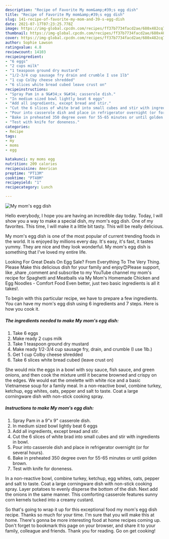 ```yaml
---
description: "Recipe of Favorite My mom&amp;#39;s egg dish"
title: "Recipe of Favorite My mom&amp;#39;s egg dish"
slug: 141-recipe-of-favorite-my-mom-and-39-s-egg-dish
date: 2021-07-17T07:23:25.778Z
image: https://img-global.cpcdn.com/recipes/ff37b7734facd2ae/680x482cq70/my-moms-egg-dish-recipe-main-photo.jpg
thumbnail: https://img-global.cpcdn.com/recipes/ff37b7734facd2ae/680x482cq70/my-moms-egg-dish-recipe-main-photo.jpg
cover: https://img-global.cpcdn.com/recipes/ff37b7734facd2ae/680x482cq70/my-moms-egg-dish-recipe-main-photo.jpg
author: Sophie Lawson
ratingvalue: 4.8
reviewcount: 14103
recipeingredient:
- "6 eggs"
- "2 cups milk"
- "1 teaspoon ground dry mustard"
- "1/2-3/4 cup sausage fry drain and crumble I use 1lb"
- "1 cup Colby cheese shredded"
- "6 slices white bread cubed leave crust on"
recipeinstructions:
- "Spray Pam in a 9&#34;x 9&#34; casserole dish."
- "In medium sized bowl lightly beat 6 eggs"
- "Add all ingredients, except bread and stir."
- "Cut the 6 slices of white brad into small cubes and stir with ingredients in bowl."
- "Pour into casserole dish and place in refrigerator overnight (or for several hours)."
- "Bake in preheated 350 degree oven for 55-65 minutes or until golden brown."
- "Test with knife for doneness."
categories:
- Recipe
tags:
- my
- moms
- egg

katakunci: my moms egg 
nutrition: 209 calories
recipecuisine: American
preptime: "PT13M"
cooktime: "PT40M"
recipeyield: "1"
recipecategory: Lunch

---
```



![My mom&#39;s egg dish](https://img-global.cpcdn.com/recipes/ff37b7734facd2ae/680x482cq70/my-moms-egg-dish-recipe-main-photo.jpg)

Hello everybody, I hope you are having an incredible day today. Today, I will show you a way to make a special dish, my mom&#39;s egg dish. One of my favorites. This time, I will make it a little bit tasty. This will be really delicious.

My mom&#39;s egg dish is one of the most popular of current trending foods in the world. It is enjoyed by millions every day. It's easy, it's fast, it tastes yummy. They are nice and they look wonderful. My mom&#39;s egg dish is something that I've loved my entire life.

Looking For Great Deals On Egg Sale? From Everything To The Very Thing. Please Make this delicious dish for your family and enjoy😊Please support, like ,share ,comment and subscribe to my YouTube channel my mom&#39;s recipe for Spaghetti and Meatballs via My Mom&#39;s Homemade Chicken and Egg Noodles - Comfort Food Even better, just two basic ingredients is all it takes!.


To begin with this particular recipe, we have to prepare a few ingredients. You can have my mom&#39;s egg dish using 6 ingredients and 7 steps. Here is how you cook it.

<!--inarticleads1-->

##### The ingredients needed to make My mom&#39;s egg dish:

1. Take 6 eggs
1. Make ready 2 cups milk
1. Take 1 teaspoon ground dry mustard
1. Make ready 1/2-3/4 cup sausage fry, drain, and crumble (I use 1lb.)
1. Get 1 cup Colby cheese shredded
1. Take 6 slices white bread cubed (leave crust on)


She would mix the eggs in a bowl with soy sauce, fish sauce, and green onions, and then cook the mixture until it became browned and crispy on the edges. We would eat the omelette with white rice and a basic Vietnamese soup for a family meal. In a non-reactive bowl, combine turkey, ketchup, egg whites, oats, pepper and salt to taste. Coat a large corningware dish with non-stick cooking spray. 

<!--inarticleads2-->

##### Instructions to make My mom&#39;s egg dish:

1. Spray Pam in a 9&#34;x 9&#34; casserole dish.
1. In medium sized bowl lightly beat 6 eggs
1. Add all ingredients, except bread and stir.
1. Cut the 6 slices of white brad into small cubes and stir with ingredients in bowl.
1. Pour into casserole dish and place in refrigerator overnight (or for several hours).
1. Bake in preheated 350 degree oven for 55-65 minutes or until golden brown.
1. Test with knife for doneness.


In a non-reactive bowl, combine turkey, ketchup, egg whites, oats, pepper and salt to taste. Coat a large corningware dish with non-stick cooking spray. Layer potatoes to evenly disperse the bottom of the dish. Next add the onions in the same manner. This comforting casserole features sunny corn kernels tucked into a creamy custard. 

So that's going to wrap it up for this exceptional food my mom&#39;s egg dish recipe. Thanks so much for your time. I'm sure that you will make this at home. There's gonna be more interesting food at home recipes coming up. Don't forget to bookmark this page on your browser, and share it to your family, colleague and friends. Thank you for reading. Go on get cooking!
